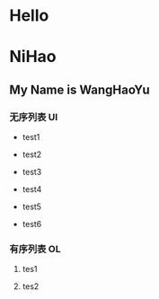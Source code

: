 # Hello

# NiHao

## My Name is WangHaoYu

### 无序列表 Ul

- test1

- test2

- test3

- test4

- test5

- test6

### 有序列表 OL

1. tes1

2. tes2
